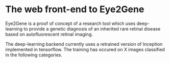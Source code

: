 # The web front-end to Eye2Gene

Eye2Gene is a proof of concept of a research tool which uses deep-learning to provide a genetic diagnosis of an inherited rare retinal disease based on autofluorescent retinal imaging.

The deep-learning backend currently uses a retrained version of Inception implemented in tensorflow.
The training has occured on X images classified in the following categories.

